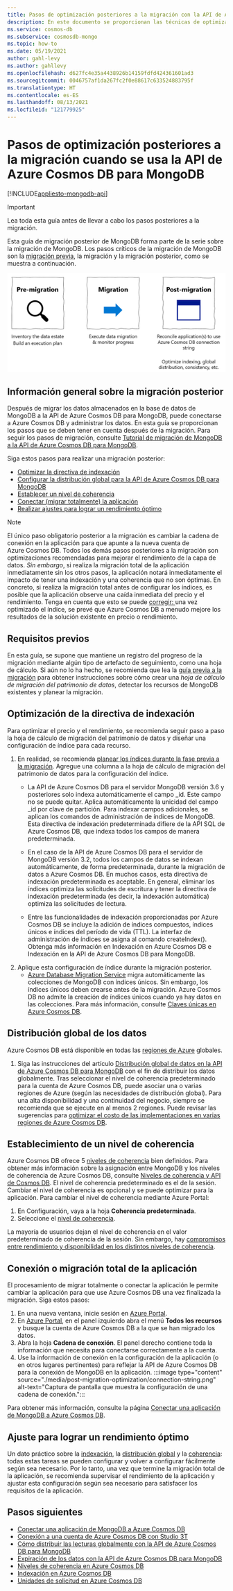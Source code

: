 ```yaml
---
title: Pasos de optimización posteriores a la migración con la API de Azure Cosmos DB para MongoDB
description: En este documento se proporcionan las técnicas de optimización posteriores a la migración de MongoDB a la API de Azure Cosmos DB para MongoDB.
ms.service: cosmos-db
ms.subservice: cosmosdb-mongo
ms.topic: how-to
ms.date: 05/19/2021
author: gahl-levy
ms.author: gahllevy
ms.openlocfilehash: d627fc4e35a4438926b14159fdfd424361601ad3
ms.sourcegitcommit: 0046757af1da267fc2f0e88617c633524883795f
ms.translationtype: HT
ms.contentlocale: es-ES
ms.lasthandoff: 08/13/2021
ms.locfileid: "121779925"
---
```

# <a name="post-migration-optimization-steps-when-using-azure-cosmos-dbs-api-for-mongodb"></a>Pasos de optimización posteriores a la migración cuando se usa la API de Azure Cosmos DB para MongoDB
[!INCLUDE[appliesto-mongodb-api](../includes/appliesto-mongodb-api.md)]

> [!IMPORTANT]  
> Lea toda esta guía antes de llevar a cabo los pasos posteriores a la migración.
>

Esta guía de migración posterior de MongoDB forma parte de la serie sobre la migración de MongoDB. Los pasos críticos de la migración de MongoDB son la [migración previa](pre-migration-steps.md), la migración y la migración posterior, como se muestra a continuación.

![Diagrama de pasos de migración.](./media/pre-migration-steps/overall-migration-steps.png)

## <a name="overview-of-post-migration"></a>Información general sobre la migración posterior

Después de migrar los datos almacenados en la base de datos de MongoDB a la API de Azure Cosmos DB para MongoDB, puede conectarse a Azure Cosmos DB y administrar los datos. En esta guía se proporcionan los pasos que se deben tener en cuenta después de la migración. Para seguir los pasos de migración, consulte [Tutorial de migración de MongoDB a la API de Azure Cosmos DB para MongoDB](../../dms/tutorial-mongodb-cosmos-db.md).

Siga estos pasos para realizar una migración posterior:

- [Optimizar la directiva de indexación](#optimize-the-indexing-policy)
- [Configurar la distribución global para la API de Azure Cosmos DB para MongoDB](#globally-distribute-your-data)
- [Establecer un nivel de coherencia](#set-consistency-level)
- [Conectar (migrar totalmente) la aplicación](#connect-or-cutover-your-application)
- [Realizar ajustes para lograr un rendimiento óptimo](#tune-for-optimal-performance)

> [!NOTE]
> El único paso obligatorio posterior a la migración es cambiar la cadena de conexión en la aplicación para que apunte a la nueva cuenta de Azure Cosmos DB. Todos los demás pasos posteriores a la migración son optimizaciones recomendadas para mejorar el rendimiento de la capa de datos. *Sin embargo*, si realiza la migración total de la aplicación inmediatamente sin los otros pasos, la aplicación notará inmediatamente el impacto de tener una indexación y una coherencia que no son óptimas. En concreto, si realiza la migración total antes de configurar los índices, es posible que la aplicación observe una caída inmediata del precio y el rendimiento. Tenga en cuenta que esto se puede [corregir: ](#optimize-the-indexing-policy)una vez optimizado el índice, se prevé que Azure Cosmos DB a menudo mejore los resultados de la solución existente en precio o rendimiento.
>

## <a name="pre-requisites"></a>Requisitos previos

En esta guía, se supone que mantiene un registro del progreso de la migración mediante algún tipo de artefacto de seguimiento, como una hoja de cálculo. Si aún no lo ha hecho, se recomienda que lea la [guía previa a la migración](pre-migration-steps.md) para obtener instrucciones sobre cómo crear una *hoja de cálculo de migración del patrimonio de datos*, detectar los recursos de MongoDB existentes y planear la migración.

## <a name="optimize-the-indexing-policy"></a>Optimización de la directiva de indexación

Para optimizar el precio y el rendimiento, se recomienda seguir paso a paso la hoja de cálculo de migración del patrimonio de datos y diseñar una configuración de índice para cada recurso. 
1. En realidad, se recomienda [planear los índices durante la fase previa a la migración](pre-migration-steps.md#post-migration). Agregue una columna a la hoja de cálculo de migración del patrimonio de datos para la configuración del índice. 
   * La API de Azure Cosmos DB para el servidor MongoDB versión 3.6 y posteriores solo indexa automáticamente el campo _id. Este campo no se puede quitar. Aplica automáticamente la unicidad del campo _id por clave de partición. Para indexar campos adicionales, se aplican los comandos de administración de índices de MongoDB. Esta directiva de indexación predeterminada difiere de la API SQL de Azure Cosmos DB, que indexa todos los campos de manera predeterminada.

   * En el caso de la API de Azure Cosmos DB para el servidor de MongoDB versión 3.2, todos los campos de datos se indexan automáticamente, de forma predeterminada, durante la migración de datos a Azure Cosmos DB. En muchos casos, esta directiva de indexación predeterminada es aceptable. En general, eliminar los índices optimiza las solicitudes de escritura y tener la directiva de indexación predeterminada (es decir, la indexación automática) optimiza las solicitudes de lectura.

   * Entre las funcionalidades de indexación proporcionadas por Azure Cosmos DB se incluye la adición de índices compuestos, índices únicos e índices del período de vida (TTL). La interfaz de administración de índices se asigna al comando createIndex(). Obtenga más información en Indexación en Azure Cosmos DB e Indexación en la API de Azure Cosmos DB para MongoDB.
2. Aplique esta configuración de índice durante la migración posterior.
   * [Azure Database Migration Service](../../dms/tutorial-mongodb-cosmos-db.md) migra automáticamente las colecciones de MongoDB con índices únicos. Sin embargo, los índices únicos deben crearse antes de la migración. Azure Cosmos DB no admite la creación de índices únicos cuando ya hay datos en las colecciones. Para más información, consulte [Claves únicas en Azure Cosmos DB](../unique-keys.md).

## <a name="globally-distribute-your-data"></a>Distribución global de los datos

Azure Cosmos DB está disponible en todas las [regiones de Azure](https://azure.microsoft.com/regions/#services) globales. 
1. Siga las instrucciones del artículo [Distribución global de datos en la API de Azure Cosmos DB para MongoDB](tutorial-global-distribution-mongodb.md) con el fin de distribuir los datos globalmente. Tras seleccionar el nivel de coherencia predeterminado para la cuenta de Azure Cosmos DB, puede asociar una o varias regiones de Azure (según las necesidades de distribución global). Para una alta disponibilidad y una continuidad del negocio, siempre se recomienda que se ejecute en al menos 2 regiones. Puede revisar las sugerencias para [optimizar el costo de las implementaciones en varias regiones de Azure Cosmos DB](../optimize-cost-regions.md).

## <a name="set-consistency-level"></a>Establecimiento de un nivel de coherencia

Azure Cosmos DB ofrece 5 [niveles de coherencia](../consistency-levels.md) bien definidos. Para obtener más información sobre la asignación entre MongoDB y los niveles de coherencia de Azure Cosmos DB, consulte [Niveles de coherencia y API de Cosmos DB](../consistency-levels.md). El nivel de coherencia predeterminado es el de la sesión. Cambiar el nivel de coherencia es opcional y se puede optimizar para la aplicación. Para cambiar el nivel de coherencia mediante Azure Portal:

1. En Configuración, vaya a la hoja **Coherencia predeterminada**.
2. Seleccione el [nivel de coherencia](../consistency-levels.md).

La mayoría de usuarios dejan el nivel de coherencia en el valor predeterminado de coherencia de la sesión. Sin embargo, hay [compromisos entre rendimiento y disponibilidad en los distintos niveles de coherencia](../consistency-levels.md).

## <a name="connect-or-cutover-your-application"></a>Conexión o migración total de la aplicación

El procesamiento de migrar totalmente o conectar la aplicación le permite cambiar la aplicación para que use Azure Cosmos DB una vez finalizada la migración. Siga estos pasos:

1. En una nueva ventana, inicie sesión en [Azure Portal](https://www.portal.azure.com/).
2. En [Azure Portal](https://www.portal.azure.com/), en el panel izquierdo abra el menú **Todos los recursos** y busque la cuenta de Azure Cosmos DB a la que se han migrado los datos.
3. Abra la hoja **Cadena de conexión**. El panel derecho contiene toda la información que necesita para conectarse correctamente a la cuenta.
4. Use la información de conexión en la configuración de la aplicación (o en otros lugares pertinentes) para reflejar la API de Azure Cosmos DB para la conexión de MongoDB en la aplicación.
:::image type="content" source="./media/post-migration-optimization/connection-string.png" alt-text="Captura de pantalla que muestra la configuración de una cadena de conexión.":::

Para obtener más información, consulte la página [Conectar una aplicación de MongoDB a Azure Cosmos DB](connect-mongodb-account.md).

## <a name="tune-for-optimal-performance"></a>Ajuste para lograr un rendimiento óptimo

Un dato práctico sobre la [indexación](#optimize-the-indexing-policy), la [distribución global](#globally-distribute-your-data) y la [coherencia](#set-consistency-level): todas estas tareas se pueden configurar y volver a configurar fácilmente según sea necesario. Por lo tanto, una vez que termine la migración total de la aplicación, se recomienda supervisar el rendimiento de la aplicación y ajustar esta configuración según sea necesario para satisfacer los requisitos de la aplicación.

## <a name="next-steps"></a>Pasos siguientes

* [Conectar una aplicación de MongoDB a Azure Cosmos DB](connect-mongodb-account.md)
* [Conexión a una cuenta de Azure Cosmos DB con Studio 3T](connect-using-mongochef.md)
* [Cómo distribuir las lecturas globalmente con la API de Azure Cosmos DB para MongoDB](readpreference-global-distribution.md)
* [Expiración de los datos con la API de Azure Cosmos DB para MongoDB](mongodb-time-to-live.md)
* [Niveles de coherencia en Azure Cosmos DB](../consistency-levels.md)
* [Indexación en Azure Cosmos DB](../index-overview.md)
* [Unidades de solicitud en Azure Cosmos DB](../request-units.md)